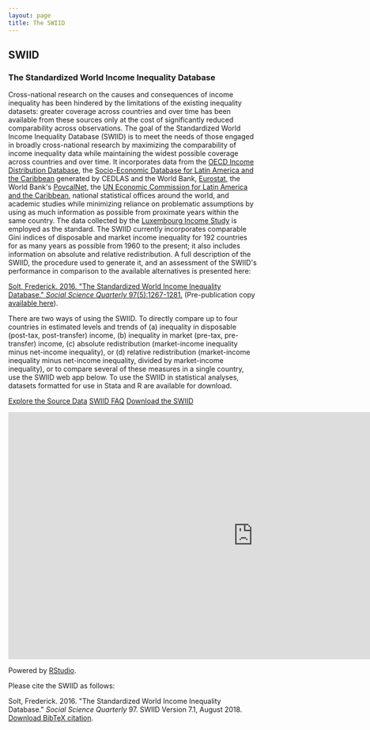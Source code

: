 ```yaml
---
layout: page
title: The SWIID
---
```


## SWIID

### The Standardized World Income Inequality Database
Cross-national research on the causes and consequences of income inequality has been hindered by the limitations of the existing inequality datasets: greater coverage across countries and over time has been available from these sources only at the cost of significantly reduced comparability across observations.  The goal of the Standardized World Income Inequality Database (SWIID) is to meet the needs of those engaged in broadly cross-national research by maximizing the comparability of income inequality data while maintaining the widest possible coverage across countries and over time.  It incorporates data from the <a href="http://www.oecd.org/social/inequality.htm" rel="self">OECD Income Distribution Database</a>, the <a href="http://www.cedlas.econo.unlp.edu.ar/wp/en/estadisticas/sedlac/" rel="self">Socio-Economic Database for Latin America and the Caribbean</a> generated by CEDLAS and the World Bank, <a href="https://ec.europa.eu/eurostat/" rel="self">Eurostat</a>, the World Bank's <a href="http://iresearch.worldbank.org/PovcalNet/home.aspx" rel="self">PovcalNet</a>, the <a href="http://interwp.cepal.org/sisgen/ConsultaIntegrada.asp?idIndicador=250&idioma=e" rel="self">UN Economic Commission for Latin America and the Caribbean</a>, national statistical offices around the world, and academic studies while minimizing reliance on problematic assumptions by using as much information as possible from proximate years within the same country.  The data collected by the <a href="http://www.lisdatacenter.org/our-data/lis-database/" rel="self">Luxembourg Income Study</a> is employed as the standard.  The SWIID currently incorporates comparable Gini indices of disposable and market income inequality for 192 countries for as many years as possible from 1960 to the present; it also includes information on absolute and relative redistribution.  A full description of the SWIID, the procedure used to generate it, and an assessment of the SWIID's performance in comparison to the available alternatives is presented here: 

[Solt, Frederick. 2016. "The Standardized World Income Inequality Database." _Social Science Quarterly_ 97(5):1267-1281.](/papers/solt2016)  (Pre-publication copy [available here](/papers/solt2016_pre)).

There are two ways of using the SWIID.  To directly compare up to four countries in estimated levels and trends of (a) inequality in disposable (post-tax, post-transfer) income, (b) inequality in market (pre-tax, pre-transfer) income, &#40;c) absolute redistribution (market-income inequality minus net-income inequality), or (d) relative redistribution (market-income inequality minus net-income inequality, divided by market-income inequality), or to compare several of these measures in a single country, use the SWIID web app below.  To use the SWIID in statistical analyses, datasets formatted for use in Stata and R are available for download.

<a class="button" href="swiid_source/">Explore the Source Data</a>
<a class="button" href="swiid_faq/">SWIID FAQ</a>
<a class="button" href="swiid_downloads/">Download the SWIID</a>

<iframe src="https://fsolt.shinyapps.io/SWIIDweb" style="border: none; width: 990px; height: 500px"></iframe>

Powered by [RStudio](http://shiny.rstudio.com). 

Please cite the SWIID as follows:

Solt, Frederick.  2016. "The Standardized World Income Inequality Database."  _Social Science Quarterly_ 97.  SWIID Version 7.1, August 2018.<br />[Download BibTeX citation](/papers/solt2016/solt2016.bib).
